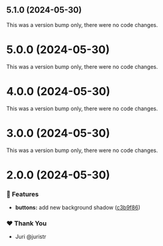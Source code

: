 ## 5.1.0 (2024-05-30)

This was a version bump only, there were no code changes.

# 5.0.0 (2024-05-30)

This was a version bump only, there were no code changes.

# 4.0.0 (2024-05-30)

This was a version bump only, there were no code changes.

# 3.0.0 (2024-05-30)

This was a version bump only, there were no code changes.

# 2.0.0 (2024-05-30)


### 🚀 Features

- **buttons:** add new background shadow ([c3b9f86](https://github.com/thashimoto1998/tuskydesign/commit/c3b9f86))

### ❤️  Thank You

- Juri @juristr
